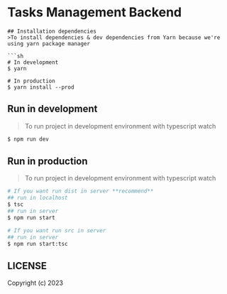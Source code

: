 # Tasks Management Backend

```
## Installation dependencies
>To install dependencies & dev dependencies from Yarn because we're using yarn package manager 

```sh
# In development
$ yarn

# In production
$ yarn install --prod
```
## Run in development
> To run project in development environment with typescript watch 

```sh
$ npm run dev
```
## Run in production
> To run project in development environment with typescript watch 

```sh
# If you want run dist in server **recommend**
## run in localhost 
$ tsc
## run in server
$ npm run start
```
```sh
# If you want run src in server
## run in server
$ npm run start:tsc
```

## LICENSE
Copyright (c) 2023
